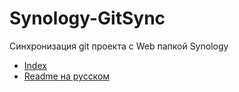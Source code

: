 # Synology-GitSync
Синхронизация git проекта с Web папкой Synology

* [Index](README.md)
* [Readme на русском](README_RU.md)

